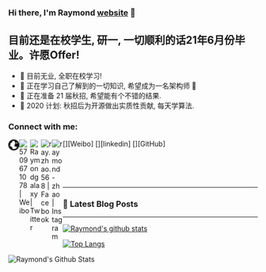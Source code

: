 ### Hi there, I'm Raymond [website] 👋

## 目前还是在校学生, 研一, 一切顺利的话21年6月份毕业。许愿Offer!
- 🔭 目前无业, 全职在校学习!
- 🌱 正在学习自己了解到的一切知识, 希望成为一名架构师 🤣
- 👯 正在准备 21 届秋招, 希望能有个不错的结果.
- 🥅 2020 计划: 秋招后为开源做出实质性贡献, 每天学算法.

### Connect with me:

[<img align="left" alt="raymond-zhao" width="22px" src="https://raw.githubusercontent.com/iconic/open-iconic/master/svg/globe.svg" />][website]
[<img align="left" alt="5709671078 | Weibo" width="22px" src="https://cdn.jsdelivr.net/npm/simple-icons@v3/icons/sinaweibo.svg" />][Weibo]
[<img align="left" alt="Raymondgalaxy | Twitter" width="22px" src="https://cdn.jsdelivr.net/npm/simple-icons@v3/icons/twitter.svg" />][twitter]
[<img align="left" alt="ray.zhao.568 | Facebook" width="22px" src="https://cdn.jsdelivr.net/npm/simple-icons@v3/icons/facebook.svg" />][linkedin]
[<img align="left" alt="raymond-zhao | Instagram" width="22px" src="https://cdn.jsdelivr.net/npm/simple-icons@v3/icons/github.svg" />][GitHub]

<br />



<br />
<br />

---

### 📕 Latest Blog Posts
<!-- BLOG-POST-LIST:START -->
<!-- BLOG-POST-LIST:END -->

---

[![Raymond's github stats](https://github-readme-stats.vercel.app/api?username=raymond-zhao)](https://github.com/anuraghazra/github-readme-stats)

[![Top Langs](https://github-readme-stats.vercel.app/api/top-langs/?username=raymond-zhao&layout=compact)](https://github.com/anuraghazra/github-readme-stats)

<img align="left" alt="Raymond's Github Stats" src="https://github-readme-stats.vercel.app/api?username=raymond-zhao&show_icons=true&hide_border=true" />

[website]: https://raymond-zhao.top/
[twitter]: https://twitter.com/Raymondgalaxy
[instagram]: https://instagram.com/raymond__zhao
